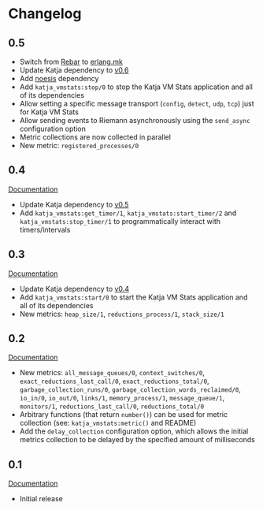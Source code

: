 # Changelog

## 0.5

* Switch from [Rebar](https://github.com/rebar/rebar) to [erlang.mk](https://github.com/ninenines/erlang.mk)
* Update Katja dependency to [v0.6](https://github.com/nifoc/katja/tree/v0.6)
* Add [noesis](https://github.com/nifoc/noesis/tree/v0.2) dependency
* Add `katja_vmstats:stop/0` to stop the Katja VM Stats application and all of its dependencies
* Allow setting a specific message transport (`config`, `detect`, `udp`, `tcp`) just for Katja VM Stats
* Allow sending events to Riemann asynchronously using the `send_async` configuration option
* Metric collections are now collected in parallel
* New metric: `registered_processes/0`

## 0.4

[Documentation](http://katja_vmstats.nifoc.pw/0.4/)

* Update Katja dependency to [v0.5](https://github.com/nifoc/katja/tree/v0.5)
* Add `katja_vmstats:get_timer/1`, `katja_vmstats:start_timer/2` and `katja_vmstats:stop_timer/1` to programmatically interact with timers/intervals

## 0.3

[Documentation](http://katja_vmstats.nifoc.pw/0.3/)

* Update Katja dependency to [v0.4](https://github.com/nifoc/katja/tree/v0.4)
* Add `katja_vmstats:start/0` to start the Katja VM Stats application and all of its dependencies
* New metrics: `heap_size/1`, `reductions_process/1`, `stack_size/1`

## 0.2

[Documentation](http://katja_vmstats.nifoc.pw/0.2/)

* New metrics: `all_message_queues/0`, `context_switches/0`, `exact_reductions_last_call/0`, `exact_reductions_total/0`, `garbage_collection_runs/0`, `garbage_collection_words_reclaimed/0`, `io_in/0`, `io_out/0`, `links/1`, `memory_process/1`, `message_queue/1`, `monitors/1`, `reductions_last_call/0`, `reductions_total/0`
* Arbitrary functions (that return `number()`) can be used for metric collection (see: `katja_vmstats:metric()` and README)
* Add the `delay_collection` configuration option, which allows the initial metrics collection to be delayed by the specified amount of milliseconds

## 0.1

[Documentation](http://katja_vmstats.nifoc.pw/0.1/)

* Initial release
